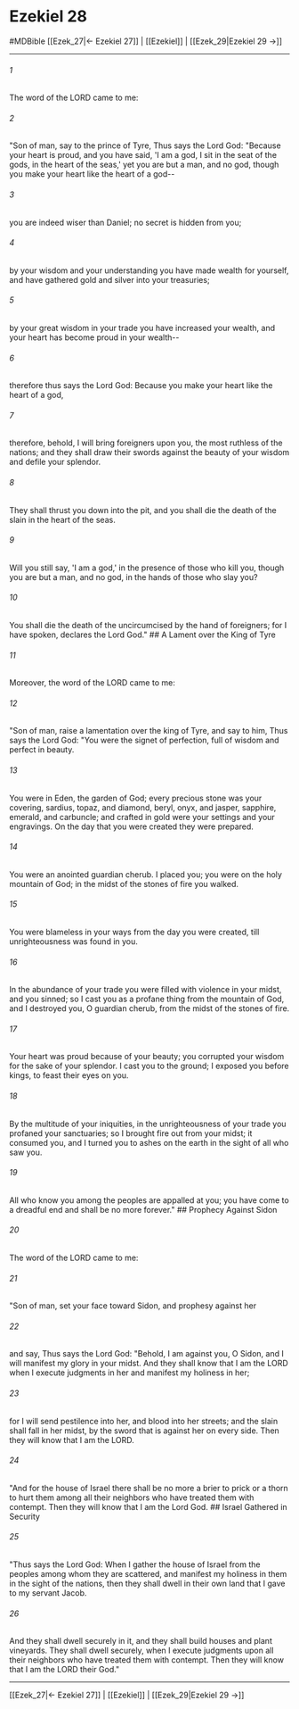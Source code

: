# Ezekiel 28
#MDBible
[[Ezek_27|← Ezekiel 27]] | [[Ezekiel]] | [[Ezek_29|Ezekiel 29 →]]

***

###### 1 
The word of the LORD came to me: 

###### 2 
"Son of man, say to the prince of Tyre, Thus says the Lord God: "Because your heart is proud, and you have said, 'I am a god, I sit in the seat of the gods, in the heart of the seas,' yet you are but a man, and no god, though you make your heart like the heart of a god-- 

###### 3 
you are indeed wiser than Daniel; no secret is hidden from you; 

###### 4 
by your wisdom and your understanding you have made wealth for yourself, and have gathered gold and silver into your treasuries; 

###### 5 
by your great wisdom in your trade you have increased your wealth, and your heart has become proud in your wealth-- 

###### 6 
therefore thus says the Lord God: Because you make your heart like the heart of a god, 

###### 7 
therefore, behold, I will bring foreigners upon you, the most ruthless of the nations; and they shall draw their swords against the beauty of your wisdom and defile your splendor. 

###### 8 
They shall thrust you down into the pit, and you shall die the death of the slain in the heart of the seas. 

###### 9 
Will you still say, 'I am a god,' in the presence of those who kill you, though you are but a man, and no god, in the hands of those who slay you? 

###### 10 
You shall die the death of the uncircumcised by the hand of foreigners; for I have spoken, declares the Lord God." ## A Lament over the King of Tyre 

###### 11 
Moreover, the word of the LORD came to me: 

###### 12 
"Son of man, raise a lamentation over the king of Tyre, and say to him, Thus says the Lord God: "You were the signet of perfection, full of wisdom and perfect in beauty. 

###### 13 
You were in Eden, the garden of God; every precious stone was your covering, sardius, topaz, and diamond, beryl, onyx, and jasper, sapphire, emerald, and carbuncle; and crafted in gold were your settings and your engravings. On the day that you were created they were prepared. 

###### 14 
You were an anointed guardian cherub. I placed you; you were on the holy mountain of God; in the midst of the stones of fire you walked. 

###### 15 
You were blameless in your ways from the day you were created, till unrighteousness was found in you. 

###### 16 
In the abundance of your trade you were filled with violence in your midst, and you sinned; so I cast you as a profane thing from the mountain of God, and I destroyed you, O guardian cherub, from the midst of the stones of fire. 

###### 17 
Your heart was proud because of your beauty; you corrupted your wisdom for the sake of your splendor. I cast you to the ground; I exposed you before kings, to feast their eyes on you. 

###### 18 
By the multitude of your iniquities, in the unrighteousness of your trade you profaned your sanctuaries; so I brought fire out from your midst; it consumed you, and I turned you to ashes on the earth in the sight of all who saw you. 

###### 19 
All who know you among the peoples are appalled at you; you have come to a dreadful end and shall be no more forever." ## Prophecy Against Sidon 

###### 20 
The word of the LORD came to me: 

###### 21 
"Son of man, set your face toward Sidon, and prophesy against her 

###### 22 
and say, Thus says the Lord God: "Behold, I am against you, O Sidon, and I will manifest my glory in your midst. And they shall know that I am the LORD when I execute judgments in her and manifest my holiness in her; 

###### 23 
for I will send pestilence into her, and blood into her streets; and the slain shall fall in her midst, by the sword that is against her on every side. Then they will know that I am the LORD. 

###### 24 
"And for the house of Israel there shall be no more a brier to prick or a thorn to hurt them among all their neighbors who have treated them with contempt. Then they will know that I am the Lord God. ## Israel Gathered in Security 

###### 25 
"Thus says the Lord God: When I gather the house of Israel from the peoples among whom they are scattered, and manifest my holiness in them in the sight of the nations, then they shall dwell in their own land that I gave to my servant Jacob. 

###### 26 
And they shall dwell securely in it, and they shall build houses and plant vineyards. They shall dwell securely, when I execute judgments upon all their neighbors who have treated them with contempt. Then they will know that I am the LORD their God." 

***

[[Ezek_27|← Ezekiel 27]] | [[Ezekiel]] | [[Ezek_29|Ezekiel 29 →]]
